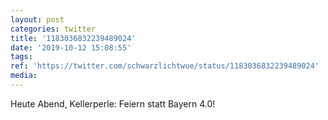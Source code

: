 ```yaml
---
layout: post
categories: twitter
title: '1183036832239489024'
date: '2019-10-12 15:08:55'
tags: 
ref: 'https://twitter.com/schwarzlichtwue/status/1183036832239489024'
media:
---
```

Heute Abend, Kellerperle: Feiern statt Bayern 4.0!